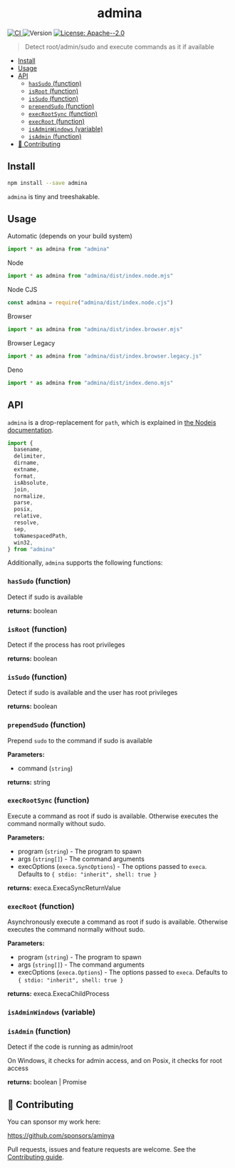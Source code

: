 <!-- Generated via running `pnpm run docs` -->

<h1 align="center">admina</h1>
<p>
  <a href="https://github.com/aminya/admina/actions/workflows/CI.yml" target="_blank">
    <img alt="CI" src="https://github.com/aminya/admina/actions/workflows/CI.yml/badge.svg">
  </a>
  <img alt="Version" src="https://img.shields.io/badge/version-0.1.0-blue.svg?cacheSeconds=2592000" />
  <a href="#" target="_blank">
    <img alt="License: Apache--2.0" src="https://img.shields.io/badge/License-Apache--2.0-yellow.svg" />
  </a>
</p>

> Detect root/admin/sudo and execute commands as it if available

<!-- @import "[TOC]" {cmd="toc" depthFrom=1 depthTo=6 orderedList=false} -->

<!-- code_chunk_output -->

- [Install](#install)
- [Usage](#usage)
- [API](#api)
  - [`hasSudo` (function)](#hassudo-function)
  - [`isRoot` (function)](#isroot-function)
  - [`isSudo` (function)](#issudo-function)
  - [`prependSudo` (function)](#prependsudo-function)
  - [`execRootSync` (function)](#execrootsync-function)
  - [`execRoot` (function)](#execroot-function)
  - [`isAdminWindows` (variable)](#isadminwindows-variable)
  - [`isAdmin` (function)](#isadmin-function)
- [🤝 Contributing](#contributing)

<!-- /code_chunk_output -->

## Install

```sh
npm install --save admina
```

`admina` is tiny and treeshakable.

## Usage

Automatic (depends on your build system)

```js
import * as admina from "admina"
```

Node

```js
import * as admina from "admina/dist/index.node.mjs"
```

Node CJS

```js
const admina = require("admina/dist/index.node.cjs")
```

Browser

```js
import * as admina from "admina/dist/index.browser.mjs"
```

Browser Legacy

```js
import * as admina from "admina/dist/index.browser.legacy.js"
```

Deno

```js
import * as admina from "admina/dist/index.deno.mjs"
```

## API

`admina` is a drop-replacement for `path`, which is explained in [the Nodejs documentation](https://nodejs.org/api/path.html).

```js
import {
  basename,
  delimiter,
  dirname,
  extname,
  format,
  isAbsolute,
  join,
  normalize,
  parse,
  posix,
  relative,
  resolve,
  sep,
  toNamespacedPath,
  win32,
} from "admina"
```

Additionally, `admina` supports the following functions:

<!-- INSERT GENERATED DOCS START -->

### `hasSudo` (function)

Detect if sudo is available

**returns:** boolean

### `isRoot` (function)

Detect if the process has root privileges

**returns:** boolean

### `isSudo` (function)

Detect if sudo is available and the user has root privileges

**returns:** boolean

### `prependSudo` (function)

Prepend `sudo` to the command if sudo is available

**Parameters:**

- command (`string`)

**returns:** string

### `execRootSync` (function)

Execute a command as root if sudo is available. Otherwise executes the command normally without sudo.

**Parameters:**

- program (`string`) - The program to spawn
- args (`string[]`) - The command arguments
- execOptions (`execa.SyncOptions`) - The options passed to `execa`. Defaults to `{ stdio: "inherit", shell: true }`

**returns:** execa.ExecaSyncReturnValue<string>

### `execRoot` (function)

Asynchronously execute a command as root if sudo is available. Otherwise executes the command normally without sudo.

**Parameters:**

- program (`string`) - The program to spawn
- args (`string[]`) - The command arguments
- execOptions (`execa.Options`) - The options passed to `execa`. Defaults to `{ stdio: "inherit", shell: true }`

**returns:** execa.ExecaChildProcess<string>

### `isAdminWindows` (variable)

### `isAdmin` (function)

Detect if the code is running as admin/root

On Windows, it checks for admin access, and on Posix, it checks for root access

**returns:** boolean | Promise<boolean>

<!-- INSERT GENERATED DOCS END -->

## 🤝 Contributing

You can sponsor my work here:

https://github.com/sponsors/aminya

Pull requests, issues and feature requests are welcome.
See the [Contributing guide](https://github.com/aminya/admina/blob/master/CONTRIBUTING.md).
